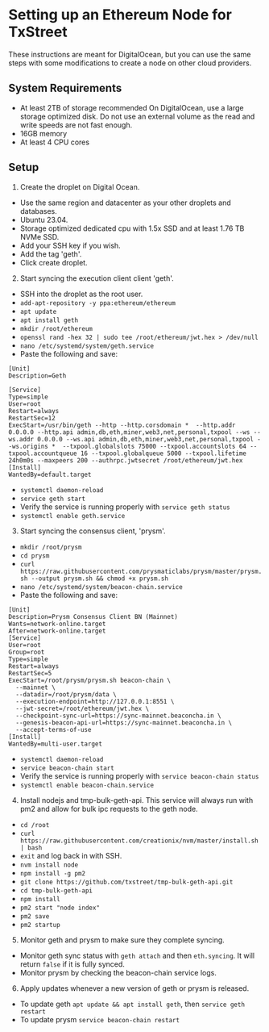 # Setting up an Ethereum Node for TxStreet

These instructions are meant for DigitalOcean, but you can use the same steps with some modifications to create a node on other cloud providers.

## System Requirements

- At least 2TB of storage recommended
        On DigitalOcean, use a large storage optimized disk. Do not use an external volume as the read and write speeds are not fast enough.
- 16GB memory
- At least 4 CPU cores

## Setup

1. Create the droplet on Digital Ocean.
- Use the same region and datacenter as your other droplets and databases.
- Ubuntu 23.04.
- Storage optimized dedicated cpu with 1.5x SSD and at least 1.76 TB NVMe SSD.
- Add your SSH key if you wish.
- Add the tag 'geth'.
- Click create droplet.

2. Start syncing the execution client client 'geth'.
- SSH into the droplet as the root user.
- `add-apt-repository -y ppa:ethereum/ethereum`
- `apt update`
- `apt install geth`
- `mkdir /root/ethereum`
- `openssl rand -hex 32 | sudo tee /root/ethereum/jwt.hex > /dev/null`
- `nano /etc/systemd/system/geth.service`
- Paste the following and save:
```
[Unit]
Description=Geth

[Service]
Type=simple
User=root
Restart=always
RestartSec=12
ExecStart=/usr/bin/geth --http --http.corsdomain *  --http.addr 0.0.0.0 --http.api admin,db,eth,miner,web3,net,personal,txpool --ws --ws.addr 0.0.0.0 --ws.api admin,db,eth,miner,web3,net,personal,txpool --ws.origins *  --txpool.globalslots 75000 --txpool.accountslots 64 --txpool.accountqueue 16 --txpool.globalqueue 5000 --txpool.lifetime 24h0m0s --maxpeers 200 --authrpc.jwtsecret /root/ethereum/jwt.hex
[Install]
WantedBy=default.target
```
- `systemctl daemon-reload`
- `service geth start`
- Verify the service is running properly with `service geth status`
- `systemctl enable geth.service`

3. Start syncing the consensus client, 'prysm'.
- `mkdir /root/prysm`
- `cd prysm`
- `curl https://raw.githubusercontent.com/prysmaticlabs/prysm/master/prysm.sh --output prysm.sh && chmod +x prysm.sh`
- `nano /etc/systemd/system/beacon-chain.service`
- Paste the following and save:
```
[Unit]
Description=Prysm Consensus Client BN (Mainnet)
Wants=network-online.target
After=network-online.target
[Service]
User=root
Group=root
Type=simple
Restart=always
RestartSec=5
ExecStart=/root/prysm/prysm.sh beacon-chain \
  --mainnet \
  --datadir=/root/prysm/data \
  --execution-endpoint=http://127.0.0.1:8551 \
  --jwt-secret=/root/ethereum/jwt.hex \
  --checkpoint-sync-url=https://sync-mainnet.beaconcha.in \
  --genesis-beacon-api-url=https://sync-mainnet.beaconcha.in \
  --accept-terms-of-use
[Install]
WantedBy=multi-user.target
```
- `systemctl daemon-reload`
- `service beacon-chain start`
- Verify the service is running properly with `service beacon-chain status`
- `systemctl enable beacon-chain.service`
4. Install nodejs and tmp-bulk-geth-api. This service will always run with pm2 and allow for bulk ipc requests to the geth node.
- `cd /root`
- `curl https://raw.githubusercontent.com/creationix/nvm/master/install.sh | bash`
- `exit` and log back in with SSH.
- `nvm install node`
- `npm install -g pm2`
- `git clone https://github.com/txstreet/tmp-bulk-geth-api.git`
- `cd tmp-bulk-geth-api`
- `npm install`
- `pm2 start "node index"`
- `pm2 save`
- `pm2 startup`
5. Monitor geth and prysm to make sure they complete syncing. 
- Monitor geth sync status with `geth attach` and then `eth.syncing`. It will return `false` if it is fully synced.
- Monitor prysm by checking the beacon-chain service logs.
6. Apply updates whenever a new version of geth or prysm is released.
- To update geth `apt update && apt install geth`, then `service geth restart`
- To update prysm `service beacon-chain restart`